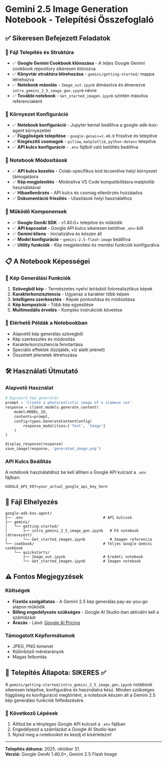 # Gemini 2.5 Image Generation Notebook - Telepítési Összefoglaló

## ✅ Sikeresen Befejezett Feladatok

### 📁 Fájl Telepítés és Struktúra
- ✅ **Google Gemini Cookbook klónozása** - A teljes Google Gemini cookbook repository sikeresen klónozva
- ✅ **Könyvtár struktúra létrehozása** - `gemini/getting-started/` mappa létrehozva
- ✅ **Notebook másolás** - `Image_out.ipynb` átmásolva és átnevezve `intro_gemini_2_5_image_gen.ipynb` névre
- ✅ **További notebook** - `Get_started_imagen.ipynb` szintén másolva referenciaként

### 🔧 Környezet Konfiguráció
- ✅ **Notebook konfiguráció** - Jupyter kernel beállítva a google-adk-box-agent környezettel
- ✅ **Függőségek telepítése** - `google-genai>=1.40.0` frissítve és telepítve
- ✅ **Kiegészítő csomagok** - `pillow`, `matplotlib`, `python-dotenv` telepítve
- ✅ **API kulcs konfiguráció** - `.env` fájlból való betöltés beállítva

### 📝 Notebook Módosítások
- ✅ **API kulcs kezelés** - Colab-specifikus kód lecserélve helyi környezet támogatásra
- ✅ **Kép megjelenítés** - Módosítva VS Code kompatibilitásra matplotlib használatával
- ✅ **Hibaellenőrzés** - API kulcs és csomag ellenőrzés hozzáadva
- ✅ **Dokumentáció frissítés** - Utasítások helyi használathoz

### 🚀 Működő Komponensek
- ✅ **Google GenAI SDK** - v1.40.0+ telepítve és működik
- ✅ **API kapcsolat** - Google API kulcs sikeresen betöltve `.env`-ből  
- ✅ **Gemini kliens** - Inicializálva és készen áll
- ✅ **Model konfiguráció** - `gemini-2.5-flash-image` beállítva
- ✅ **Utility funkciók** - Kép megjelenítési és mentési funkciók konfigurálva

## 📋 A Notebook Képességei

### 🎨 Kép Generálási Funkciók
1. **Szövegből kép** - Természetes nyelvi leírásból fotorealisztikus képek
2. **Karakterkonzisztencia** - Ugyanaz a karakter több képen
3. **Intelligens szerkesztés** - Képek pontosítása és módosítása
4. **Kép kompozíció** - Több kép egyesítése
5. **Multimodális érvelés** - Komplex instrukciók követése

### 📖 Elérhető Példák a Notebookban
- Alapvető kép generálás szövegből
- Kép szerkesztés és módosítás
- Karakterkonzisztencia fenntartása
- Speciális effektek (tűzijáték, víz alatti jelenet)
- Összetett jelenetek létrehozása

## 🛠️ Használati Útmutató

### Alapvető Használat
```python
# Egyszerű kép generálás
prompt = 'Create a photorealistic image of a siamese cat'
response = client.models.generate_content(
    model=MODEL_ID,
    contents=prompt,
    config=types.GenerateContentConfig(
        response_modalities=['Text', 'Image']
    )
)

display_response(response)
save_image(response, 'generated_image.png')
```

### API Kulcs Beállítás
A notebook használatához be kell állítani a Google API kulcsot a `.env` fájlban:
```
GOOGLE_API_KEY=your_actual_google_api_key_here
```

## 📁 Fájl Elhelyezés

```
google-adk-box-agent/
├── .env                                    # API kulcsok
├── gemini/
│   └── getting-started/
│       ├── intro_gemini_2_5_image_gen.ipynb   # Fő notebook (átnevezett)
│       └── Get_started_imagen.ipynb           # Imagen referencia
└── cookbook/                               # Teljes Google Gemini cookbook
    └── quickstarts/
        ├── Image_out.ipynb                 # Eredeti notebook
        └── Get_started_imagen.ipynb        # Imagen notebook
```

## ⚠️ Fontos Megjegyzések

### Költségek
- **Fizetős szolgáltatás** - A Gemini 2.5 kép generálás pay-as-you-go alapon működik
- **Billing engedélyezés szükséges** - Google AI Studio-ban aktiválni kell a számlázást
- **Árazás** - Lásd: [Google AI Pricing](https://ai.google.dev/pricing#gemini-2.5-flash-image-preview)

### Támogatott Képformátumok
- JPEG, PNG kimenet
- Különböző méretarányok
- Magas felbontás

## 🎯 Telepítés Állapota: **SIKERES ✅**

A `gemini/getting-started/intro_gemini_2_5_image_gen.ipynb` notebook sikeresen telepítve, konfigurálva és használatra kész. Minden szükséges függőség és konfiguráció megtörtént, a notebook készen áll a Gemini 2.5 kép generálási funkciók felfedezésére.

### 🔄 Következő Lépések
1. Állítsd be a tényleges Google API kulcsot a `.env` fájlban
2. Engedélyezd a számlázást a Google AI Studio-ban  
3. Nyisd meg a notebookot és kezdj el kísérletezni!

---
**Telepítés dátuma:** 2025. október 31.  
**Verzió:** Google GenAI 1.40.0+, Gemini 2.5 Flash Image